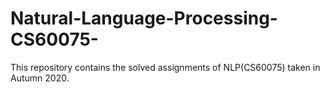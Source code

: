 # Natural-Language-Processing-CS60075-
This repository contains the solved assignments of NLP(CS60075) taken in Autumn 2020.
